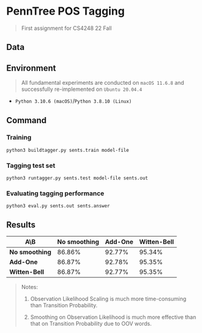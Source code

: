 # PennTree POS Tagging

> First assignment for CS4248 22 Fall

## Data

## Environment

> All fundamental experiments are conducted on `macOS 11.6.8` and successfully re-implemented on `Ubuntu 20.04.4`

- `Python 3.10.6 (macOS)`/`Python 3.8.10 (Linux)`

## Command

### Training

```shell
python3 buildtagger.py sents.train model-file
```

### Tagging test set

```shell
python3 runtagger.py sents.test model-file sents.out
```

### Evaluating tagging performance

```shell
python3 eval.py sents.out sents.answer
```

## Results

| A\B              | No smoothing | Add-One | Witten-Bell |
| ---------------- | ------------ | ------- | ----------- |
| **No smoothing** | 86.86%       | 92.77%  | 95.34%      |
| **Add-One**      | 86.87%       | 92.78%  | 95.35%      |
| **Witten-Bell**  | 86.87%       | 92.77%  | 95.35%      |

> Notes:
> 
> 1. Observation Likelihood Scaling is much more time-consuming than Transition Probability. 
> 
> 2. Smoothing on Observation Likelihood is much more effective than that on Transition Probability due to OOV words. 
